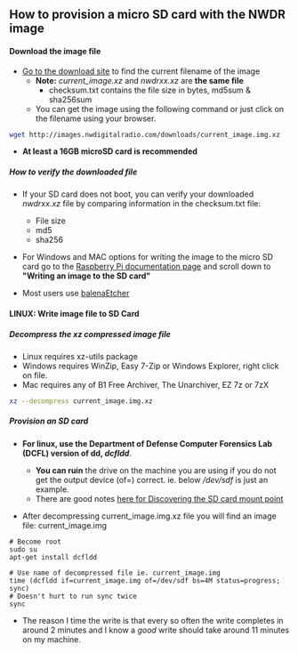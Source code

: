 ## How to provision a micro SD card with the NWDR image

#### Download the image file

* [Go to the download site](http:nwdig.net/downloads) to find the current filename of the image
  * **Note:** _current_image.xz_ and _nwdrxx.xz_ are **the same file**
    * checksum.txt contains the file size in bytes, md5sum & sha256sum
  * You can get the image using the following command or just click on the filename using your browser.
```bash
wget http://images.nwdigitalradio.com/downloads/current_image.img.xz
```
* **At least a 16GB microSD card is recommended**

##### How to verify the downloaded file
* If your SD card does not boot, you can verify your downloaded _nwdrxx.xz_ file by comparing information in the checksum.txt file:
  - File size
  - md5
  - sha256


* For Windows and MAC options for writing the image to the micro SD card go to the [Raspberry Pi documentation
page](https://www.raspberrypi.org/documentation/installation/installing-images/)
and scroll down to **"Writing an image to the SD card"**
* Most users use [balenaEtcher](https://www.balena.io/etcher/)

#### LINUX: Write image file to SD Card

##### Decompress the xz compressed image file
* Linux requires xz-utils package
* Windows requires WinZip, Easy 7-Zip or Windows Explorer, right click on file.
* Mac requires any of B1 Free Archiver, The Unarchiver, EZ 7z or 7zX

```bash
xz --decompress current_image.img.xz
```

##### Provision an SD card

* **For linux, use the Department of Defense Computer Forensics Lab
(DCFL) version of dd, _dcfldd_**.
  * **You can ruin** the drive on the machine you are using if you do not
  get the output device (of=) correct. ie. below _/dev/sdf_ is just an
  example.
  * There are good notes [here for Discovering the SD card mount
  point](https://www.raspberrypi.org/documentation/installation/installing-images/linux.md)

* After decompressing current_image.img.xz file you will find an image file: current_image.img

```
# Become root
sudo su
apt-get install dcfldd

# Use name of decompressed file ie. current_image.img
time (dcfldd if=current_image.img of=/dev/sdf bs=4M status=progress; sync)
# Doesn't hurt to run sync twice
sync
```

* The reason I time the write is that every so often the write completes in
around 2 minutes and I know a *good* write should take around 11
minutes on my machine.
